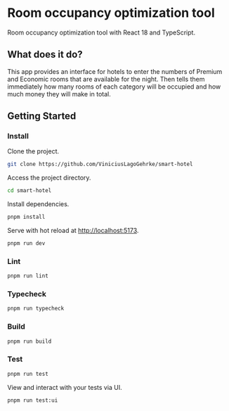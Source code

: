 # Room occupancy optimization tool

Room occupancy optimization tool with React 18 and TypeScript.

## What does it do?

This app provides an interface for hotels to enter the numbers of Premium and Economic rooms that are available for the night.
Then tells them immediately how many rooms of each category will be occupied and how much money they will make in total.

## Getting Started

### Install

Clone the project.

```bash
git clone https://github.com/ViniciusLagoGehrke/smart-hotel
```

Access the project directory.

```bash
cd smart-hotel
```

Install dependencies.

```bash
pnpm install
```

Serve with hot reload at <http://localhost:5173>.

```bash
pnpm run dev
```

### Lint

```bash
pnpm run lint
```

### Typecheck

```bash
pnpm run typecheck
```

### Build

```bash
pnpm run build
```

### Test

```bash
pnpm run test
```

View and interact with your tests via UI.

```bash
pnpm run test:ui
```
